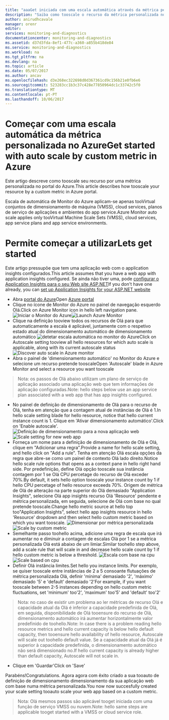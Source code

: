 ```yaml
---
title: "aaaGet iniciada com uma escala automática através da métrica personalizada no Azure | Microsoft Docs"
description: "Saiba como tooscale o recurso da métrica personalizada no Azure."
author: anirudhcavale
manager: orenr
editor: 
services: monitoring-and-diagnostics
documentationcenter: monitoring-and-diagnostics
ms.assetid: d37d3fda-8ef1-477c-a360-a855b418de84
ms.service: monitoring-and-diagnostics
ms.workload: na
ms.tgt_pltfrm: na
ms.devlang: na
ms.topic: article
ms.date: 05/07/2017
ms.author: ancav
ms.openlocfilehash: d3e268ec322698d0d367361cd9c156b21e0fb6e6
ms.sourcegitcommit: 523283cc1b3c37c428e77850964dc1c33742c5f0
ms.translationtype: MT
ms.contentlocale: pt-PT
ms.lasthandoff: 10/06/2017
---
```

# <a name="get-started-with-auto-scale-by-custom-metric-in-azure"></a><span data-ttu-id="5ff92-103">Começar com uma escala automática da métrica personalizada no Azure</span><span class="sxs-lookup"><span data-stu-id="5ff92-103">Get started with auto scale by custom metric in Azure</span></span>
<span data-ttu-id="5ff92-104">Este artigo descreve como tooscale seu recurso por uma métrica personalizada no portal do Azure.</span><span class="sxs-lookup"><span data-stu-id="5ff92-104">This article describes how tooscale your resource by a custom metric in Azure portal.</span></span>

<span data-ttu-id="5ff92-105">Escala de automática de Monitor do Azure aplicam-se apenas tooVirtual conjuntos de dimensionamento de máquina (VMSS), cloud services, planos de serviço de aplicações e ambientes do app service.</span><span class="sxs-lookup"><span data-stu-id="5ff92-105">Azure Monitor auto scale applies only tooVirtual Machine Scale Sets (VMSS), cloud services, app service plans and app service environments.</span></span> 

# <a name="lets-get-started"></a><span data-ttu-id="5ff92-106">Permite começar a utilizar</span><span class="sxs-lookup"><span data-stu-id="5ff92-106">Lets get started</span></span>
<span data-ttu-id="5ff92-107">Este artigo pressupõe que tem uma aplicação web com o application insights configurados.</span><span class="sxs-lookup"><span data-stu-id="5ff92-107">This article assumes that you have a web app with application insights configured.</span></span> <span data-ttu-id="5ff92-108">Se ainda não tiver uma, pode [configurar o Application Insights para o seu Web site ASP.NET][1]</span><span class="sxs-lookup"><span data-stu-id="5ff92-108">If you don't have one already, you can [set up Application Insights for your ASP.NET website][1]</span></span>

- <span data-ttu-id="5ff92-109">Abra [portal do Azure][2]</span><span class="sxs-lookup"><span data-stu-id="5ff92-109">Open [Azure portal][2]</span></span>
- <span data-ttu-id="5ff92-110">Clique no ícone de Monitor do Azure no painel de navegação esquerdo Olá.</span><span class="sxs-lookup"><span data-stu-id="5ff92-110">Click on Azure Monitor icon in hello left navigation pane.</span></span>
  <span data-ttu-id="5ff92-111">![Iniciar o Monitor do Azure][3]</span><span class="sxs-lookup"><span data-stu-id="5ff92-111">![Launch Azure Monitor][3]</span></span>
- <span data-ttu-id="5ff92-112">Clique na definição tooview todos os recursos de Olá para que automaticamente a escala é aplicável, juntamente com o respetivo estado atual do dimensionamento automático de dimensionamento automático ![detetar escala automática no monitor do Azure][4]</span><span class="sxs-lookup"><span data-stu-id="5ff92-112">Click on Autoscale setting tooview all hello resources for which auto scale is applicable, along with its current autoscale status ![Discover auto scale in Azure monitor][4]</span></span>
- <span data-ttu-id="5ff92-113">Abra o painel de 'dimensionamento automático' no Monitor do Azure e selecione um recurso pretende tooscale</span><span class="sxs-lookup"><span data-stu-id="5ff92-113">Open 'Autoscale' blade in Azure Monitor and select a resource you want tooscale</span></span>
> <span data-ttu-id="5ff92-114">Nota: os passos de Olá abaixo utilizam um plano de serviço de aplicação associado uma aplicação web que tem informações de aplicação configuradas.</span><span class="sxs-lookup"><span data-stu-id="5ff92-114">Note: hello steps below use an app service plan associated with a web app that has app insights configured.</span></span>
- <span data-ttu-id="5ff92-115">No painel de definição de dimensionamento de Olá para o recurso de Olá, tenha em atenção que a contagem atual de instâncias de Olá é 1.</span><span class="sxs-lookup"><span data-stu-id="5ff92-115">In hello scale setting blade for hello resource, notice that hello current instance count is 1.</span></span> <span data-ttu-id="5ff92-116">Clique em 'Ativar dimensionamento automático'.</span><span class="sxs-lookup"><span data-stu-id="5ff92-116">Click on 'Enable autoscale'.</span></span>
  <span data-ttu-id="5ff92-117">![Definição de dimensionamento para a nova aplicação web][5]</span><span class="sxs-lookup"><span data-stu-id="5ff92-117">![Scale setting for new web app][5]</span></span>
- <span data-ttu-id="5ff92-118">Forneça um nome para a definição de dimensionamento de Olá e Olá, clique em "Adicionar uma regra".</span><span class="sxs-lookup"><span data-stu-id="5ff92-118">Provide a name for hello scale setting, and hello click on "Add a rule".</span></span> <span data-ttu-id="5ff92-119">Tenha em atenção Olá escala opções da regra que abre-se como um painel de contexto Olá lado direito.</span><span class="sxs-lookup"><span data-stu-id="5ff92-119">Notice hello scale rule options that opens as a context pane in hello right hand side.</span></span> <span data-ttu-id="5ff92-120">Por predefinição, define Olá opção tooscale sua instância contagem por 1 se Olá CPU percetage do recurso de Olá exceder 70%.</span><span class="sxs-lookup"><span data-stu-id="5ff92-120">By default, it sets hello option tooscale your instance count by 1 if hello CPU percetage of hello resource exceeds 70%.</span></span> <span data-ttu-id="5ff92-121">Origem de métrica de Olá de alteração na parte superior do Olá demasiado "Application Insights", selecione Olá app insights recurso Olá 'Resource' pendente e métrica personalizada, em seguida, selecione de Olá com base no qual pretende tooscale.</span><span class="sxs-lookup"><span data-stu-id="5ff92-121">Change hello metric source at hello top too"Application Insights", select hello app insights resource in hello 'Resource' dropdown and then select hello custom metric based on which you want tooscale.</span></span>
  <span data-ttu-id="5ff92-122">![Dimensionar por métrica personalizada][6]</span><span class="sxs-lookup"><span data-stu-id="5ff92-122">![Scale by custom metric][6]</span></span>
- <span data-ttu-id="5ff92-123">Semelhante passo toohello acima, adicione uma regra de escala que irá aumentar no e diminuir a contagem de escalas Olá por 1 se a métrica personalizada Olá está abaixo de um limiar.</span><span class="sxs-lookup"><span data-stu-id="5ff92-123">Similar toohello step above, add a scale rule that will scale in and decrease hello scale count by 1 if hello custom metric is below a threshold.</span></span>
  <span data-ttu-id="5ff92-124">![Escala com base na cpu][7]</span><span class="sxs-lookup"><span data-stu-id="5ff92-124">![Scale based on cpu][7]</span></span>
- <span data-ttu-id="5ff92-125">Definir Olá instância limites.</span><span class="sxs-lookup"><span data-stu-id="5ff92-125">Set hello you instance limits.</span></span> <span data-ttu-id="5ff92-126">Por exemplo, se quiser tooscale entre instâncias de 2 a 5 consoante flutuações de métrica personalizada Olá, definir 'mínima' demasiado '2', 'máximo' demasiado '5' e 'default' demasiado '2'</span><span class="sxs-lookup"><span data-stu-id="5ff92-126">For example, if you want tooscale between 2-5 instances depending on hello custom metric fluctuations, set 'minimum' too'2', 'maximum' too'5' and 'default' too'2'</span></span>
> <span data-ttu-id="5ff92-127">Nota: no caso de existir um problema ao ler métricas de recurso Olá e capacidade atual da Olá é inferior a capacidade predefinida de Olá, em seguida, disponibilidade de Olá tooensure do recurso de Olá, dimensionamento automático irá aumentar horizontalmente valor predefinido de toohello.</span><span class="sxs-lookup"><span data-stu-id="5ff92-127">Note: In case there is a problem reading hello resource metrics and hello current capacity is below hello default capacity, then tooensure hello availability of hello resource, Autoscale will scale out toohello default value.</span></span> <span data-ttu-id="5ff92-128">Se a capacidade atual da Olá já é superior à capacidade predefinida, o dimensionamento automático não será dimensionado no.</span><span class="sxs-lookup"><span data-stu-id="5ff92-128">If hello current capacity is already higher than default capacity, Autoscale will not scale in.</span></span>
- <span data-ttu-id="5ff92-129">Clique em 'Guardar'</span><span class="sxs-lookup"><span data-stu-id="5ff92-129">Click on 'Save'</span></span>

<span data-ttu-id="5ff92-130">Parabéns!</span><span class="sxs-lookup"><span data-stu-id="5ff92-130">Congratulations.</span></span> <span data-ttu-id="5ff92-131">Agora agora com êxito criado a sua tooauto de definição de dimensionamento dimensionamento da sua aplicação web com base numa métrica personalizada.</span><span class="sxs-lookup"><span data-stu-id="5ff92-131">You now now succesfully created your scale setting tooauto scale your web app based on a custom metric.</span></span>

> <span data-ttu-id="5ff92-132">Nota: Olá mesmos passos são aplicável tooget iniciada com uma função de serviço VMSS ou nuvem.</span><span class="sxs-lookup"><span data-stu-id="5ff92-132">Note: hello same steps are applicable tooget started with a VMSS or cloud service role.</span></span>

<!--Reference-->
[1]: https://docs.microsoft.com/en-us/azure/application-insights/app-insights-asp-net
[2]: https://portal.azure.com
[3]: ./media/monitoring-autoscale-scale-by-custom-metric/azure-monitor-launch.png
[4]: ./media/monitoring-autoscale-scale-by-custom-metric/discover-autoscale-azure-monitor.png
[5]: ./media/monitoring-autoscale-scale-by-custom-metric/scale-setting-new-web-app.png
[6]: ./media/monitoring-autoscale-scale-by-custom-metric/scale-by-custom-metric.png
[7]: ./media/monitoring-autoscale-scale-by-custom-metric/autoscale-setting-custom-metrics-ai.png
